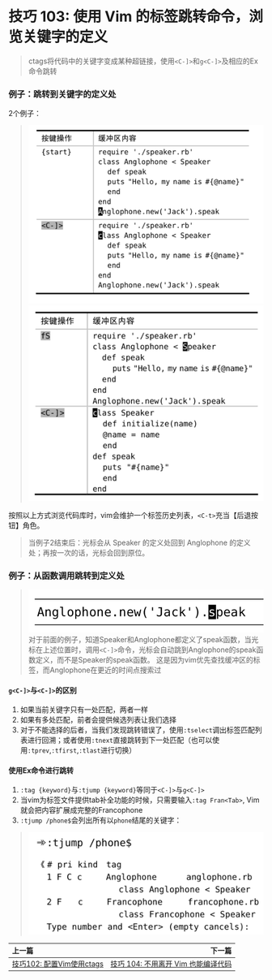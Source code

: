 # 技巧 103: 使用 Vim 的标签跳转命令，浏览关键字的定义 
> ctags将代码中的关键字变成某种超链接，使用`<C-]>`和`g<C-]>`及相应的Ex命令跳转

### 例子：跳转到关键字的定义处
2个例子：
> ![](../../images/tip103-1.png)
> ![](../../images/tip103-2.png)

按照以上方式浏览代码库时，vim会维护一个标签历史列表，`<C-t>`充当【后退按钮】角色。
> 当例子2结束后：光标会从 Speaker 的定义处回到 Anglophone 的定义处；再按一次的话，光标会回到原位。

### 例子：从函数调用跳转到定义处
> ![](../../images/tip103-3.png)
对于前面的例子，知道Speaker和Anglophone都定义了speak函数，当光标在上述位置时，调用`<C-]>`命令，光标会自动跳到Anglophone的speak函数定义，而不是Speaker的speak函数。
> 这是因为vim优先查找缓冲区的标签，而Anglophone在更近的时间点搜索过


#### `g<C-]>`与`<C-]>`的区别
1. 如果当前关键字只有一处匹配，两者一样
2. 如果有多处匹配，前者会提供候选列表让我们选择
3. 对于不能选择的后者，当我们发现跳转错误了，使用`:tselect`调出标签匹配列表进行回溯；或者使用`:tnext`直接跳转到下一处匹配（也可以使用`:tprev`,`:tfirst`,`:tlast`进行切换）

#### 使用Ex命令进行跳转
1. `:tag {keyword}`与`:tjump {keyword}`等同于`<C-]>`与`g<C-]>`
2. 当vim为标签文件提供tab补全功能的时候，只需要输入`:tag Fran<Tab>`, Vim就会把内容扩展成完整的Francophone
3. `:tjump /phone$`会列出所有以`phone`结尾的关键字：
> ![](../../images/tip103-4.png)

|上一篇|下一篇|
|:---|---:|
|[技巧102: 配置Vim使用ctags](tip102.md)|[技巧 104: 不用离开 Vim 也能编译代码](../chapter17_compile/tip104.md)|
